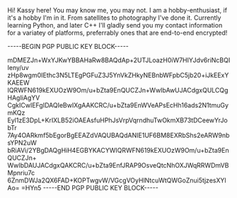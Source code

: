 Hi! Kassy here! You may know me, you may not.
I am a hobby-enthusiast, if it's a hobby I'm in it. From satellites to photography I've done it.
Currently learning Python, and later C++
I'll gladly send you my contact information for a variatey of platforms, preferrably ones that are end-to-end encrypted!

-----BEGIN PGP PUBLIC KEY BLOCK-----

mDMEZJn+WxYJKwYBBAHaRw8BAQdAp+2UTJLoazH0iW7HIYJdv6riNcBQIIeny/uv
zHp8wgm0IEthc3N5LTEgPGFuZ3J5YnVkZHkyNEBnbWFpbC5jb20+iJkEExYKAEEW
IQRWFN619kEXUOzW9Om/u+bZta9EnQUCZJn+WwIbAwUJACdgxQULCQgHAgIiAgYV
CgkICwIEFgIDAQIeBwIXgAAKCRC/u+bZta9EnWVeAPsEcHh16ads2N1tmuGymKQz
Eyl1zE3DpL+KrIXLB52iOAEAsfuHPhJsVrpVqrndhuTwOkmXB73tDCeewYrJobTr
7Ay4OARkmf5bEgorBgEEAZdVAQUBAQdANIE1UF6BM8EXRbShs2eARW9nbsYPN2uW
bRiAVi/2YBgDAQgHiH4EGBYKACYWIQRWFN619kEXUOzW9Om/u+bZta9EnQUCZJn+
WwIbDAUJACdgxQAKCRC/u+bZta9EnfJRAP9OsveQtcNhOXJWqRRWDmVBMpnriu7c
6ZnmDWJa2QX6FAD+KOPTwgvW/VGcgVOyHlNtcuWtQWGoZnui5tjzesXYlAo=
=HYn5
-----END PGP PUBLIC KEY BLOCK-----
